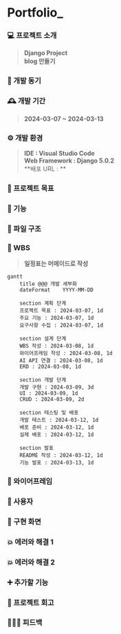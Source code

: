 # Portfolio_

### 💻 프로젝트 소개
>**Django Project** <br>
>**blog 만들기** <br>

### 🧠 개발 동기

### 🕰 개발 기간
>**2024-03-07 ~ 2024-03-13**

### ⚙ 개발 환경
>**IDE : Visual Studio Code** <br>
>**Web Framework : Django 5.0.2** <br>
>**배포 URL : **

### 🚩 프로젝트 목표

### 📌 기능

### 📂 파일 구조

### 🔎 WBS
>**일정표는 머메이드로 작성**
```mermaid
gantt
    title @@@ 개발 세부화
    dateFormat    YYYY-MM-DD

    section 계획 단계
    프로젝트 목표 : 2024-03-07, 1d
    주요 기능 : 2024-03-07, 1d
    요구사항 수집 : 2024-03-07, 1d
    
    section 설계 단계
    WBS 작성 : 2024-03-08, 1d
    와이어프레임 작성 : 2024-03-08, 1d
    AI API 연결 : 2024-03-08, 1d
    ERD : 2024-03-08, 1d

    section 개발 단계
    개발 구현 : 2024-03-09, 3d
    UI : 2024-03-09, 1d
    CRUD : 2024-03-09, 2d
    
    section 테스팅 및 배포
    개발 테스트 : 2024-03-12, 1d
    배포 준비 : 2024-03-12, 1d
    실제 배포 : 2024-03-12, 1d

    section 발표
    README 작성 : 2024-03-12, 1d
    기능 발표 : 2024-03-13, 1d
```

### 📏 와이어프레임

### 👤 사용자

### 📱 구현 화면

### 💥 에러와 해결 1

### 💥 에러와 해결 2

### ➕ 추가할 기능

### 💭 프로젝트 회고

### 👨🏻‍🏫 피드백
